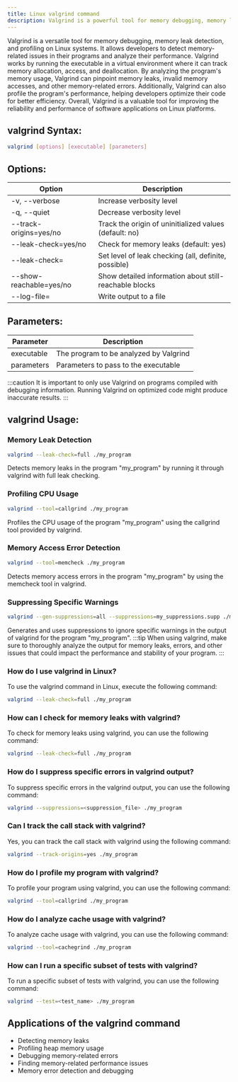 ```yaml
---
title: Linux valgrind command
description: Valgrind is a powerful tool for memory debugging, memory leak detection, and profiling on Linux systems.
---
```


Valgrind is a versatile tool for memory debugging, memory leak detection, and profiling on Linux systems. It allows developers to detect memory-related issues in their programs and analyze their performance. Valgrind works by running the executable in a virtual environment where it can track memory allocation, access, and deallocation. By analyzing the program's memory usage, Valgrind can pinpoint memory leaks, invalid memory accesses, and other memory-related errors. Additionally, Valgrind can also profile the program's performance, helping developers optimize their code for better efficiency. Overall, Valgrind is a valuable tool for improving the reliability and performance of software applications on Linux platforms.

## valgrind Syntax:
```bash
valgrind [options] [executable] [parameters]
```
## Options:
| Option                  | Description                                           |
|-------------------------|-------------------------------------------------------|
| -v, --verbose           | Increase verbosity level                               |
| -q, --quiet             | Decrease verbosity level                               |
| --track-origins=yes/no  | Track the origin of uninitialized values (default: no)|
| --leak-check=yes/no     | Check for memory leaks (default: yes)                 |
| --leak-check=<level>    | Set level of leak checking (all, definite, possible)  |
| --show-reachable=yes/no | Show detailed information about still-reachable blocks|
| --log-file=<filename>   | Write output to a file                                 |

## Parameters:
| Parameter  | Description                         |
|------------|-------------------------------------|
| executable | The program to be analyzed by Valgrind |
| parameters | Parameters to pass to the executable  |

:::caution
It is important to only use Valgrind on programs compiled with debugging information. Running Valgrind on optimized code might produce inaccurate results.
:::
## valgrind Usage:
### Memory Leak Detection
```bash
valgrind --leak-check=full ./my_program
```
Detects memory leaks in the program "my_program" by running it through valgrind with full leak checking.

### Profiling CPU Usage
```bash
valgrind --tool=callgrind ./my_program
```
Profiles the CPU usage of the program "my_program" using the callgrind tool provided by valgrind.

### Memory Access Error Detection
```bash
valgrind --tool=memcheck ./my_program
```
Detects memory access errors in the program "my_program" by using the memcheck tool in valgrind.

### Suppressing Specific Warnings
```bash
valgrind --gen-suppressions=all --suppressions=my_suppressions.supp ./my_program
```
Generates and uses suppressions to ignore specific warnings in the output of valgrind for the program "my_program".
:::tip
When using valgrind, make sure to thoroughly analyze the output for memory leaks, errors, and other issues that could impact the performance and stability of your program.
:::

### How do I use valgrind in Linux?
To use the valgrind command in Linux, execute the following command:
```bash
valgrind --leak-check=full ./my_program
```

### How can I check for memory leaks with valgrind?
To check for memory leaks using valgrind, you can use the following command:
```bash
valgrind --leak-check=full ./my_program
```

### How do I suppress specific errors in valgrind output?
To suppress specific errors in the valgrind output, you can use the following command:
```bash
valgrind --suppressions=<suppression_file> ./my_program
```

### Can I track the call stack with valgrind?
Yes, you can track the call stack with valgrind using the following command:
```bash
valgrind --track-origins=yes ./my_program
```

### How do I profile my program with valgrind?
To profile your program using valgrind, you can use the following command:
```bash
valgrind --tool=callgrind ./my_program
```

### How do I analyze cache usage with valgrind?
To analyze cache usage with valgrind, you can use the following command:
```bash
valgrind --tool=cachegrind ./my_program
```

### How can I run a specific subset of tests with valgrind?
To run a specific subset of tests with valgrind, you can use the following command:
```bash
valgrind --test=<test_name> ./my_program
```
## Applications of the valgrind command

- Detecting memory leaks
- Profiling heap memory usage
- Debugging memory-related errors
- Finding memory-related performance issues
- Memory error detection and debugging